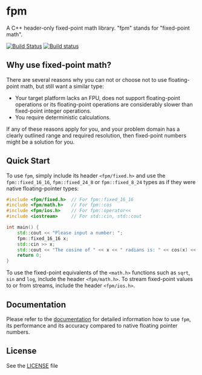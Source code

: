 # fpm
A C++ header-only fixed-point math library. "fpm" stands for "fixed-point math".

[![Build Status](https://travis-ci.org/MikeLankamp/fpm.svg?branch=master)](https://travis-ci.org/MikeLankamp/fpm)
[![Build status](https://ci.appveyor.com/api/projects/status/0velpwqk38spu412?svg=true)](https://ci.appveyor.com/project/MikeLankamp/fpm)

## Why use fixed-point math?
There are several reasons why you can not or choose not to use floating-point math, but still want a similar type:
* Your target platform lacks an FPU, does not support floating-point operations or its floating-point operations are
  considerably slower than fixed-point integer operations.
* You require deterministic calculations.

If any of these reasons apply for you, and your problem domain has a clearly outlined range and required resolution,
then fixed-point numbers might be a solution for you.

## Quick Start
To use `fpm`, simply include its header `<fpm/fixed.h>` and use the `fpm::fixed_16_16`, `fpm::fixed_24_8` or `fpm::fixed_8_24`
types as if they were native floating-pointer types:
```c++
#include <fpm/fixed.h>  // For fpm::fixed_16_16
#include <fpm/math.h>   // For fpm::cos
#include <fpm/ios.h>    // For fpm::operator<<
#include <iostream>     // For std::cin, std::cout

int main() {
    std::cout << "Please input a number: ";
    fpm::fixed_16_16 x;
    std::cin >> x;
    std::cout << "The cosine of " << x << " radians is: " << cos(x) << std::endl;
    return 0;
}
```

To use the fixed-point equivalents of the `<math.h>` functions such as `sqrt`, `sin` and `log`, include the header `<fpm/math.h>`.
To stream fixed-point values to or from streams, include the header `<fpm/ios.h>`.

## Documentation
Please refer to the [documentation](docs/index.md) for detailed information how to use `fpm`, its performance and its accuracy
compared to native floating pointer numbers.

## License
See the [LICENSE](LICENSE) file
